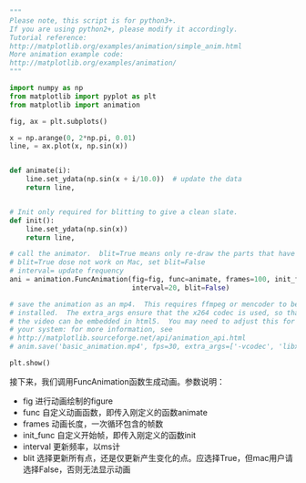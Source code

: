 ```python
"""
Please note, this script is for python3+.
If you are using python2+, please modify it accordingly.
Tutorial reference:
http://matplotlib.org/examples/animation/simple_anim.html
More animation example code:
http://matplotlib.org/examples/animation/
"""

import numpy as np
from matplotlib import pyplot as plt
from matplotlib import animation

fig, ax = plt.subplots()

x = np.arange(0, 2*np.pi, 0.01)
line, = ax.plot(x, np.sin(x))


def animate(i):
    line.set_ydata(np.sin(x + i/10.0))  # update the data
    return line,


# Init only required for blitting to give a clean slate.
def init():
    line.set_ydata(np.sin(x))
    return line,

# call the animator.  blit=True means only re-draw the parts that have changed.
# blit=True dose not work on Mac, set blit=False
# interval= update frequency
ani = animation.FuncAnimation(fig=fig, func=animate, frames=100, init_func=init,
                              interval=20, blit=False)

# save the animation as an mp4.  This requires ffmpeg or mencoder to be
# installed.  The extra_args ensure that the x264 codec is used, so that
# the video can be embedded in html5.  You may need to adjust this for
# your system: for more information, see
# http://matplotlib.sourceforge.net/api/animation_api.html
# anim.save('basic_animation.mp4', fps=30, extra_args=['-vcodec', 'libx264'])

plt.show()
```

接下来，我们调用FuncAnimation函数生成动画。参数说明：

- fig 进行动画绘制的figure
- func 自定义动画函数，即传入刚定义的函数animate
- frames 动画长度，一次循环包含的帧数
- init_func 自定义开始帧，即传入刚定义的函数init
- interval 更新频率，以ms计
- blit 选择更新所有点，还是仅更新产生变化的点。应选择True，但mac用户请选择False，否则无法显示动画
